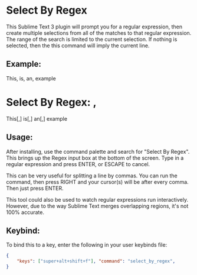 Select By Regex
===============
This Sublime Text 3 plugin will prompt you for a regular expression, then create multiple selections from all of the matches to that regular expression. The range of the search is limited to the current selection. If nothing is selected, then the this command will imply the current line.

Example:
--------
This, is, an, example

 # Select By Regex: ,

This[,] is[,] an[,] example

Usage:
------
After installing, use the command palette and search for "Select By Regex". This brings up the Regex input box at the bottom of the screen. Type in a regular expression and press ENTER, or ESCAPE to cancel.

This can be very useful for splitting a line by commas. You can run the command, then press RIGHT and your cursor(s) will be after every comma. Then just press ENTER.

This tool could also be used to watch regular expressions run interactively. However, due to the way Sublime Text merges overlapping regions, it's not 100% accurate.

Keybind:
--------
To bind this to a key, enter the following in your user keybinds file:

````json
{
    "keys": ["super+alt+shift+f"], "command": "select_by_regex",
}
````
